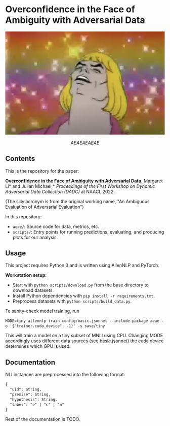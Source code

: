 # Overconfidence in the Face of Ambiguity with Adversarial Data

![AEAEAEAEAE](assets/aeae.png)
<div align="center"><em>AEAEAEAEAE</em></div>

## Contents

This is the repository for the paper:

**[Overconfidence in the Face of Ambiguity with Adversarial Data.](https://aclanthology.org/2022.dadc-1.4/)**
Margaret Li\* and Julian Michael,\*
_Proceedings of the First Workshop on Dynamic Adversarial Data Collection (DADC)_ at NAACL 2022.

(The silly acronym is from the original working name, "An Ambiguous Evaluation of Adversarial Evaluation")

In this repository:
* `aeae/`: Source code for data, metrics, etc.
* `scripts/`: Entry points for running predictions, evaluating, and producing plots for our analysis.

## Usage

This project requires Python 3 and is written using AllenNLP and PyTorch.

**Workstation setup:**
* Start with `python scripts/download.py` from the base directory to download
datasets.
* Install Python dependencies with `pip install -r requirements.txt`.
* Preprocess datasets with `python scripts/build_data.py`.

To sanity-check model training, run
```
MODE=tiny allennlp train config/basic.jsonnet --include-package aeae -o '{"trainer.cuda_device": -1}' -s save/tiny
```
This will train a model on a tiny subset of MNLI using CPU. Changing MODE accordingly uses
different data sources (see [basic.jsonnet](config/basic.jsonnet)) the cuda device determines 
which GPU is used.

## Documentation

NLI instances are preprocessed into the following format:
```
{
  "uid": String,
  "premise": String,
  "hypothesis": String,
  "label": "e" | "c" | "n"
}
```

Rest of the documentation is TODO.
